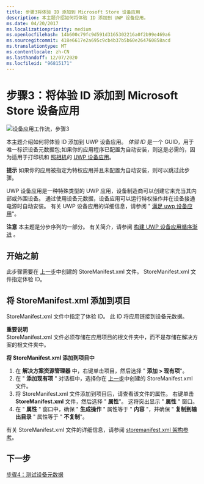 ```yaml
---
title: 步骤3将体验 ID 添加到 Microsoft Store 设备应用
description: 本主题介绍如何将体验 ID 添加到 UWP 设备应用。
ms.date: 04/20/2017
ms.localizationpriority: medium
ms.openlocfilehash: 14b600c79fc9d591d3165302216a0f2b99e469a6
ms.sourcegitcommit: 418e6617e2a695c9cb4b37b5b60e264760858acd
ms.translationtype: MT
ms.contentlocale: zh-CN
ms.lasthandoff: 12/07/2020
ms.locfileid: "96815171"
---
```

# <a name="step-3-add-an-experience-id-to-the-microsoft-store-device-app"></a>步骤3：将体验 ID 添加到 Microsoft Store 设备应用


![设备应用工作流，步骤3](images/3-device-app-workflow.png)

本主题介绍如何将体验 ID 添加到 UWP 设备应用。 *体验 ID* 是一个 GUID，用于唯一标识设备元数据包;如果你的应用程序已配置为自动安装，则这是必需的，因为适用于打印机和 [照相机](uwp-device-apps-for-webcams.md)的 [UWP 设备应用](uwp-device-apps-for-printers.md)。

**提示**  如果你的应用被指定为特权应用并且未配置为自动安装，则可以跳过此步骤。

 

UWP 设备应用是一种特殊类型的 UWP 应用，设备制造商可以创建它来充当其内部或外围设备。 通过使用设备元数据，设备应用可以运行特权操作并在设备接通电源时自动安装。 有关 UWP 设备应用的详细信息，请参阅 " [满足 uwp 设备应用](meet-uwp-device-apps.md)"。

**注意**  本主题是分步序列的一部分。 有关简介，请参阅 [构建 UWP 设备应用循序渐进](build-a-uwp-device-app-step-by-step.md) 。

 

## <a name="span-idbefore_you_beginspanspan-idbefore_you_beginspanspan-idbefore_you_beginspanbefore-you-begin"></a><span id="Before_you_begin"></span><span id="before_you_begin"></span><span id="BEFORE_YOU_BEGIN"></span>开始之前


此步骤需要在 [上一步](step-2--create-device-metadata.md)中创建的 StoreManifest.xml 文件。 StoreManifest.xml 文件指定体验 ID。

## <a name="span-idadd_storemanifestxml_to_your_projectspanspan-idadd_storemanifestxml_to_your_projectspanadd-storemanifestxml-to-your-project"></a><span id="add_storemanifest.xml_to_your_project"></span><span id="ADD_STOREMANIFEST.XML_TO_YOUR_PROJECT"></span>将 StoreManifest.xml 添加到项目


StoreManifest.xml 文件中指定了体验 ID。 此 ID 将应用链接到设备元数据。

**重要说明**  
StoreManifest.xml 文件必须存储在应用项目的根文件夹中，而不是存储在解决方案的根文件夹中。

 

**将 StoreManifest.xml 添加到项目中**

1.  在 **解决方案资源管理器** 中，右键单击项目，然后选择 " **添加 &gt; 现有项**"。
2.  在 " **添加现有项** " 对话框中，选择你在 [上一步](step-2--create-device-metadata.md)中创建的 StoreManifest.xml 文件。
3.  将 StoreManifest.xml 文件添加到项目后，请查看该文件的属性。 右键单击 **StoreManifest.xml** 文件，然后选择 " **属性**"。 这将突出显示 " **属性** " 窗口。
4.  在 " **属性** " 窗口中，确保 " **生成操作** " 属性等于 " **内容** "，并确保 " **复制到输出目录** " 属性等于 " **不复制**"。

有关 StoreManifest.xml 文件的详细信息，请参阅 [storemanifest.xml 架构参考](/uwp/schemas/storemanifest/storemanifestschema2010/schema-root)。

## <a name="span-idnext_stepspanspan-idnext_stepspanspan-idnext_stepspannext-step"></a><span id="Next_step"></span><span id="next_step"></span><span id="NEXT_STEP"></span>下一步


[步骤4：测试设备元数据](step-4--test-device-metadata.md)

 

